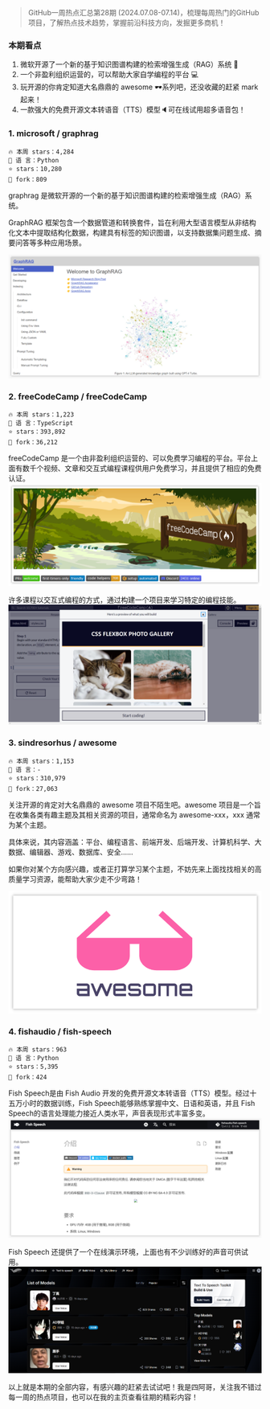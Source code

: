 

> GitHub一周热点汇总第28期 (2024.07.08-07.14)，梳理每周热门的GitHub项目，了解热点技术趋势，掌握前沿科技方向，发掘更多商机！


### 本期看点
1. 微软开源了一个新的基于知识图谱构建的检索增强生成（RAG）系统 🚀
2. 一个非盈利组织运营的，可以帮助大家自学编程的平台 💻
3. 玩开源的你肯定知道大名鼎鼎的 awesome 🕶系列吧，还没收藏的赶紧 mark 起来！
4. 一款强大的免费开源文本转语音（TTS）模型🔈可在线试用超多语音包！


### 1. microsoft / graphrag

```text
🔥 本周 stars：4,284
🔨 语 言：Python
⭐ stars：10,280
🍴 fork：809
```

graphrag 是微软开源的一个新的基于知识图谱构建的检索增强生成（RAG）系统。

GraphRAG 框架包含一个数据管道和转换套件，旨在利用大型语言模型从非结构化文本中提取结构化数据，构建具有标签的知识图谱，以支持数据集问题生成、摘要问答等多种应用场景。

![](../../attachments/GitHub一周热点汇总第28期-rag%20官网.png)


### 2. freeCodeCamp / freeCodeCamp

```text
🔥 本周 stars：1,223
🔨 语 言：TypeScript
⭐ stars：393,892
🍴 fork：36,212
```

freeCodeCamp 是一个由非盈利组织运营的、可以免费学习编程的平台。平台上面有数千个视频、文章和交互式编程课程供用户免费学习，并且提供了相应的免费认证。
![](../../attachments/GitHub一周热点汇总第28期-freecodecamp01.png)


许多课程以交互式编程的方式，通过构建一个项目来学习特定的编程技能。
![](../../attachments/GitHub一周热点汇总第28期-freecodecamp02.png)


### 3. sindresorhus / awesome

```text
🔥 本周 stars：1,153
🔨 语 言：-
⭐ stars：310,979
🍴 fork：27,063
```


关注开源的肯定对大名鼎鼎的 awesome 项目不陌生吧。awesome 项目是一个旨在收集各类有趣主题及其相关资源的项目，通常命名为 awesome-xxx，xxx 通常为某个主题。

具体来说，其内容涵盖：平台、编程语言、前端开发、后端开发、计算机科学、大数据、编辑器、游戏、数据库、安全……

如果你对某个方向感兴趣，或者正打算学习某个主题，不妨先来上面找找相关的高质量学习资源，能帮助大家少走不少弯路！

![](../../attachments/GitHub一周热点汇总第28期-awesome02.png)



### 4. fishaudio / fish-speech

```text
🔥 本周 stars：963
🔨 语 言：Python
⭐ stars：5,395
🍴 fork：424
```

Fish Speech是由 Fish Audio 开发的免费开源文本转语音（TTS）模型。经过十五万小时的数据训练，Fish Speech能够熟练掌握中文、日语和英语，并且 Fish Speech的语言处理能力接近人类水平，声音表现形式丰富多变。
![](../../attachments/GitHub一周热点汇总第28期-fishspeech01.png)

Fish Speech 还提供了一个在线演示环境，上面也有不少训练好的声音可供试用。
![](../../attachments/GitHub一周热点汇总第28期-fishspeech02.png)


以上就是本期的全部内容，有感兴趣的赶紧去试试吧！我是四阿哥，关注我不错过每一周的热点项目，也可以在我的主页查看往期的精彩内容！